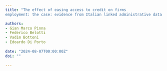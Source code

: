 ```yaml
---
title: "The effect of easing access to credit on firms
employment: the case: evidence from Italian linked administrative data (tentative title)"

authors:
- Gian Marco Pinna
- Federico Belotti
- Vadim Bottoni
- Edoardo Di Porto
  
date: "2024-08-07T00:00:00Z"
doi: ""

---
```

